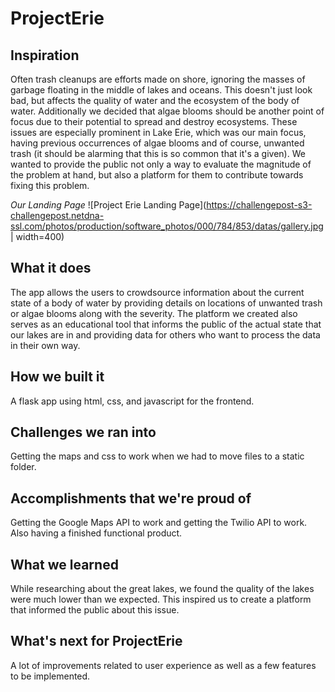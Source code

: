 # ProjectErie
## Inspiration
Often trash cleanups are efforts made on shore, ignoring the masses of garbage floating in the middle of lakes and oceans. This doesn't just look bad, but affects the quality of water and the ecosystem of the body of water. Additionally we decided that algae blooms should be another point of focus due to their potential to spread and destroy ecosystems. These issues are especially prominent in Lake Erie, which was our main focus, having previous occurrences of algae blooms and of course, unwanted trash (it should be alarming that this is so common that it's a given). We wanted to provide the public not only a way to evaluate the magnitude of the problem at hand, but also a platform for them to contribute towards fixing this problem. 

_Our Landing Page_
![Project Erie Landing Page](https://challengepost-s3-challengepost.netdna-ssl.com/photos/production/software_photos/000/784/853/datas/gallery.jpg | width=400)

## What it does
The app allows the users to crowdsource information about the current state of a body of water by providing details on locations of unwanted trash or algae blooms along with the severity. The platform we created also serves as an educational tool that informs the public of the actual state that our lakes are in and providing data for others who want to process the data in their own way.
## How we built it
A flask app using html, css, and javascript for the frontend. 
## Challenges we ran into
Getting the maps and css to work when we had to move files to a static folder.
## Accomplishments that we're proud of
Getting the Google Maps API to work and getting the Twilio API to work. Also having a finished functional product.
## What we learned
While researching about the great lakes, we found the quality of the lakes were much lower than we expected. This inspired us to create a platform that informed the public about this issue. 
## What's next for ProjectErie
A lot of improvements related to user experience as well as a few features to be implemented.
